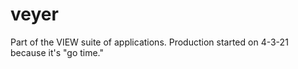 # veyer
Part of the VIEW suite of applications. Production started on 4-3-21 because it's "go time."
